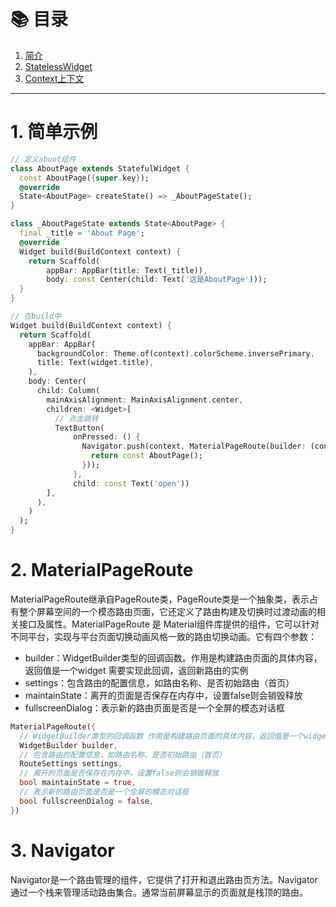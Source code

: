 # 📚 目录

1. [简介](#1-简介)
2. [StatelessWidget](#2-statelesswidget)
3. [Context上下文](#3-context上下文)
---

# 1. 简单示例

```dart
// 定义abuot组件
class AboutPage extends StatefulWidget {
  const AboutPage({super.key});
  @override
  State<AboutPage> createState() => _AboutPageState();
}

class _AboutPageState extends State<AboutPage> {
  final _title = 'About Page';
  @override
  Widget build(BuildContext context) {
    return Scaffold(
        appBar: AppBar(title: Text(_title)),
        body: const Center(child: Text('这是AboutPage')));
  }
}

// 在build中
Widget build(BuildContext context) {
  return Scaffold(
    appBar: AppBar(
      backgroundColor: Theme.of(context).colorScheme.inversePrimary,
      title: Text(widget.title),
    ),
    body: Center(
      child: Column(
        mainAxisAlignment: MainAxisAlignment.center,
        children: <Widget>[
          // 点击跳转
          TextButton(
              onPressed: () {
                Navigator.push(context, MaterialPageRoute(builder: (context) {
                  return const AboutPage();
                }));
              },
              child: const Text('open'))
        ],
      ),
    )
  );
}
```

# 2. MaterialPageRoute

MaterialPageRoute继承自PageRoute类，PageRoute类是一个抽象类，表示占有整个屏幕空间的一个模态路由页面，它还定义了路由构建及切换时过渡动画的相关接口及属性。MaterialPageRoute 是 Material组件库提供的组件，它可以针对不同平台，实现与平台页面切换动画风格一致的路由切换动画。它有四个参数：

- builder：WidgetBuilder类型的回调函数。作用是构建路由页面的具体内容，返回值是一个widget 需要实现此回调，返回新路由的实例
- settings：包含路由的配置信息，如路由名称、是否初始路由（首页）
- maintainState：离开的页面是否保存在内存中，设置false则会销毁释放
- fullscreenDialog：表示新的路由页面是否是一个全屏的模态对话框

```dart
MaterialPageRoute({
  // WidgetBuilder类型的回调函数 作用是构建路由页面的具体内容，返回值是一个widget 需要实现此回调，返回新路由的实例
  WidgetBuilder builder,
  // 包含路由的配置信息，如路由名称、是否初始路由（首页）
  RouteSettings settings,
  // 离开的页面是否保存在内存中，设置false则会销毁释放
  bool maintainState = true,
  // 表示新的路由页面是否是一个全屏的模态对话框
  bool fullscreenDialog = false,
})
```

# 3. Navigator

Navigator是一个路由管理的组件，它提供了打开和退出路由页方法。Navigator通过一个栈来管理活动路由集合。通常当前屏幕显示的页面就是栈顶的路由。